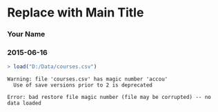 <!-- R Commander Markdown Template -->

Replace with Main Title
=======================

### Your Name

### 2015-06-16




```r
> load("D:/Data/courses.csv")
```

```
Warning: file 'courses.csv' has magic number 'accou'
  Use of save versions prior to 2 is deprecated
```

```
Error: bad restore file magic number (file may be corrupted) -- no data loaded
```



